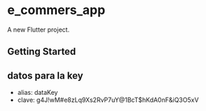 # e_commers_app

A new Flutter project.

## Getting Started

## datos para la key
- alias: dataKey
- clave: g4J!wM#e8zLq9Xs2RvP7uY@1BcT$hKdA0nF&iQ3O5xV
